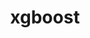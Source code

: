 ---
title: "xgboost"
layout: cache
categories: [package, develop-2025-07-13]
meta: {"compilers": ["gcc@13.2.0"], "num_specs": 2, "num_specs_by_stack": {"ml-linux-aarch64-cpu": 1, "ml-linux-x86_64-cpu": 1, "root": 2}, "oss": ["ubuntu24.04"], "platforms": ["linux"], "stacks": ["ml-linux-aarch64-cpu", "ml-linux-x86_64-cpu", "root"], "targets": ["aarch64", "x86_64_v3"], "versions": ["2.1.1"]}
spec_details: [{"compiler": "gcc@13.2.0", "hash": "67oadl67nd5iq6cgdnokxz6cp3evlr7i", "os": "ubuntu24.04", "platform": "linux", "size": "-", "stacks": ["ml-linux-x86_64-cpu", "root"], "target": "x86_64_v3", "variants": ["build_system=cmake", "build_type=Release", "commit=9c9db1259240bffe9040ed7ca6e3fb2c1bda80e4", "~cuda", "generator=ninja", "~ipo", "~nccl", "+openmp"], "versions": ["2.1.1"]}, {"compiler": "gcc@13.2.0", "hash": "b3t6nz25rka3qdsmybdrlg6uhz3vsrxz", "os": "ubuntu24.04", "platform": "linux", "size": "-", "stacks": ["ml-linux-aarch64-cpu", "root"], "target": "aarch64", "variants": ["build_system=cmake", "build_type=Release", "commit=9c9db1259240bffe9040ed7ca6e3fb2c1bda80e4", "~cuda", "generator=ninja", "~ipo", "~nccl", "+openmp"], "versions": ["2.1.1"]}]
---
